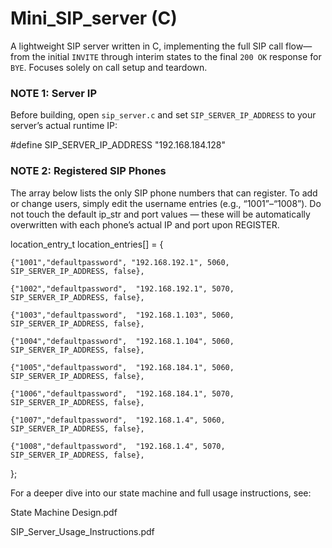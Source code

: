 # Mini_SIP_server (C)
A lightweight SIP server written in C, implementing the full SIP call flow—from the initial `INVITE` through interim states to the final `200 OK` response for `BYE`. Focuses solely on call setup and teardown.

### NOTE 1: Server IP
Before building, open `sip_server.c` and set `SIP_SERVER_IP_ADDRESS` to your server’s actual runtime IP:

#define SIP_SERVER_IP_ADDRESS "192.168.184.128"


### NOTE 2: Registered SIP Phones

The array below lists the only SIP phone numbers that can register. To add or change users, simply edit the username entries (e.g., “1001”–“1008”). Do not touch the default ip_str and port values — these will be automatically overwritten with each phone’s actual IP and port upon REGISTER.


location_entry_t location_entries[] = {

    {"1001","defaultpassword", "192.168.192.1", 5060, SIP_SERVER_IP_ADDRESS, false},
    
    {"1002","defaultpassword",  "192.168.192.1", 5070, SIP_SERVER_IP_ADDRESS, false},
    
    {"1003","defaultpassword",  "192.168.1.103", 5060, SIP_SERVER_IP_ADDRESS, false},
    
    {"1004","defaultpassword",  "192.168.1.104", 5060, SIP_SERVER_IP_ADDRESS, false},
    
    {"1005","defaultpassword",  "192.168.184.1", 5060, SIP_SERVER_IP_ADDRESS, false},
    
    {"1006","defaultpassword",  "192.168.184.1", 5070, SIP_SERVER_IP_ADDRESS, false},
    
    {"1007","defaultpassword",  "192.168.1.4", 5060, SIP_SERVER_IP_ADDRESS, false},
    
    {"1008","defaultpassword",  "192.168.1.4", 5070, SIP_SERVER_IP_ADDRESS, false},   
};


For a deeper dive into our state machine and full usage instructions, see:

State Machine Design.pdf

SIP_Server_Usage_Instructions.pdf
